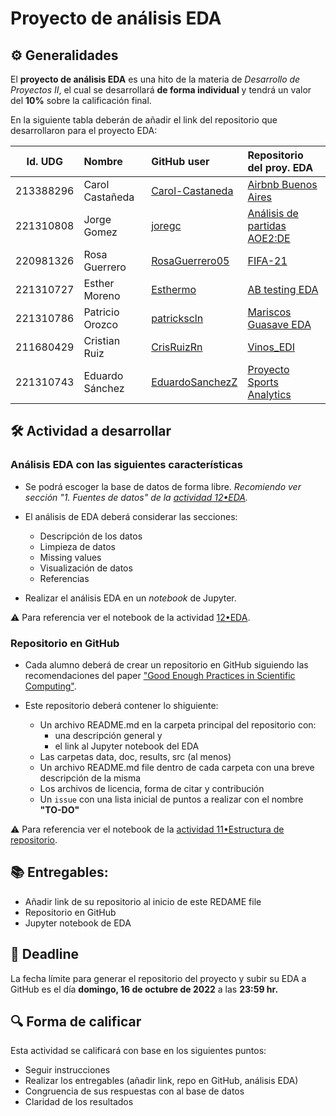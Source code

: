 # Proyecto de análisis EDA

## ⚙️ Generalidades
El **proyecto de análisis EDA** es una hito de la materia de _Desarrollo de Proyectos II_, el cual se desarrollará **de forma individual** y tendrá un valor del **10%** sobre la calificación final.

En la siguiente tabla deberán de añadir el link del repositorio que desarrollaron para el proyecto EDA:

| Id. UDG  | Nombre         | GitHub user                                           | Repositorio del proy. EDA        |
|:--------:|:---------------|:------------------------------------------------------|:---------------------------------|
|213388296 |Carol Castañeda | [Carol-Castaneda](https://github.com/Carol-Castaneda) |[Airbnb Buenos Aires](https://github.com/Carol-Castaneda/EDA_Airbnb_Buenos-Aires)|
|221310808 |Jorge Gomez     | [joregc](https://github.com/joregc)                   |[Análisis de partidas AOE2:DE](https://github.com/joregc/AOE2de-Analisis-de-partidas)|
|220981326 |Rosa Guerrero   | [RosaGuerrero05](https://github.com/RosaGuerrero05)   |[FIFA-21](https://github.com/RosaGuerrero05/Repo_structure)|
|221310727 |Esther Moreno   | [Esthermo](https://github.com/Esthermo)               |[AB testing EDA](https://github.com/Esthermo/AB-Testing)|
|221310786 |Patricio Orozco | [patrickscln](https://github.com/patrickscln)         |[Mariscos Guasave EDA](https://github.com/patrickscln/MG_EDA.git)|
|211680429 |Cristian Ruiz   | [CrisRuizRn](https://github.com/CrisRuizRn)           |[Vinos_EDI](https://github.com/CrisRuizRn/Vinos_EDI)|
|221310743 |Eduardo Sánchez | [EduardoSanchezZ](https://github.com/EduardoSanchezZ) |[Proyecto Sports Analytics](https://github.com/EduardoSanchezZ/Proyecto-Sports-Analytics)|

## 🛠 Actividad a desarrollar

### Análisis EDA con las siguientes características
  - Se podrá escoger la base de datos de forma libre. _Recomiendo ver sección "1. Fuentes de datos" de la [actividad 12•EDA](https://github.com/vcuspinera/UDG_MCD_Project_Dev_II/blob/main/actividades/12_EDA.ipynb)._

  - El análisis de EDA deberá considerar las secciones:
    - Descripción de los datos
    - Limpieza de datos
    - Missing values
    - Visualización de datos
    - Referencias

  - Realizar el análisis EDA en un *notebook* de Jupyter.

⚠️ Para referencia ver el notebook de la actividad [12•EDA](https://github.com/vcuspinera/UDG_MCD_Project_Dev_II/blob/main/actividades/12_EDA.ipynb).

### Repositorio en GitHub
  - Cada alumno deberá de crear un repositorio en GitHub siguiendo las recomendaciones del paper ["Good Enough Practices in Scientific Computing"](https://github.com/vcuspinera/UDG_MCD_Project_Dev_II/tree/main/actividades/material/Papers).
  
  - Este repositorio deberá contener lo shiguiente:
    - Un archivo README.md en la carpeta principal del repositorio con:
      - una descripción general y
      - el link al Jupyter notebook del EDA
    - Las carpetas data, doc, results, src (al menos)
    - Un archivo README.md file dentro de cada carpeta con una breve descripción de la misma
    - Los archivos de licencia, forma de citar y contribución
    - Un `issue` con una lista inicial de puntos a realizar con el nombre **"TO-DO"**

⚠️ Para referencia ver el notebook de la [actividad 11•Estructura de repositorio](https://github.com/vcuspinera/UDG_MCD_Project_Dev_II/blob/main/actividades/11_Repo_structure.md).

## 📚 Entregables:

- Añadir link de su repositorio al inicio de este REDAME file
- Repositorio en GitHub
- Jupyter notebook de EDA


## 📅 Deadline
La fecha límite para generar el repositorio del proyecto y subir su EDA a GitHub es el día **domingo, 16 de octubre de 2022** a las **23:59 hr.**  


## 🔍 Forma de calificar
Esta actividad se calificará con base en los siguientes puntos:

- Seguir instrucciones
- Realizar los entregables (añadir link, repo en GitHub, análisis EDA)
- Congruencia de sus respuestas con al base de datos
- Claridad de los resultados
